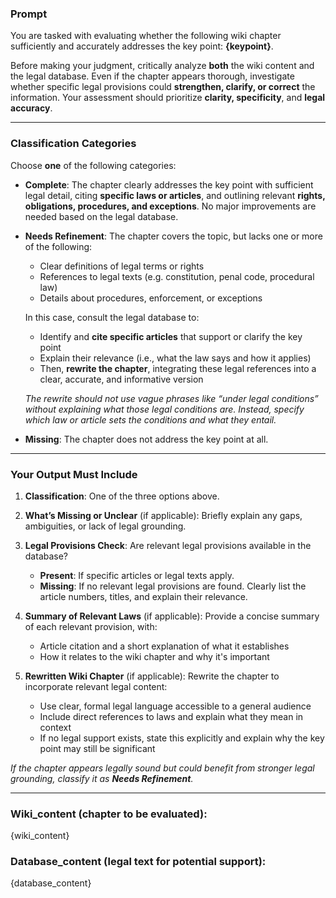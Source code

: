 ### **Prompt**

You are tasked with evaluating whether the following wiki chapter sufficiently and accurately addresses the key point: **{keypoint}**.

Before making your judgment, critically analyze **both** the wiki content and the legal database. Even if the chapter appears thorough, investigate whether specific legal provisions could **strengthen, clarify, or correct** the information. Your assessment should prioritize **clarity, specificity**, and **legal accuracy**.

---

### **Classification Categories**

Choose **one** of the following categories:

* **Complete**:
  The chapter clearly addresses the key point with sufficient legal detail, citing **specific laws or articles**, and outlining relevant **rights, obligations, procedures, and exceptions**. No major improvements are needed based on the legal database.

* **Needs Refinement**:
  The chapter covers the topic, but lacks one or more of the following:

  * Clear definitions of legal terms or rights
  * References to legal texts (e.g. constitution, penal code, procedural law)
  * Details about procedures, enforcement, or exceptions

  In this case, consult the legal database to:

  * Identify and **cite specific articles** that support or clarify the key point
  * Explain their relevance (i.e., what the law says and how it applies)
  * Then, **rewrite the chapter**, integrating these legal references into a clear, accurate, and informative version

  *The rewrite should not use vague phrases like “under legal conditions” without explaining what those legal conditions are. Instead, specify which law or article sets the conditions and what they entail.*

* **Missing**:
  The chapter does not address the key point at all.

---

### **Your Output Must Include**

1. **Classification**: One of the three options above.

2. **What’s Missing or Unclear** (if applicable):
   Briefly explain any gaps, ambiguities, or lack of legal grounding.

3. **Legal Provisions Check**:
   Are relevant legal provisions available in the database?

   * **Present**: If specific articles or legal texts apply.
   * **Missing**: If no relevant legal provisions are found.
     Clearly list the article numbers, titles, and explain their relevance.

4. **Summary of Relevant Laws** (if applicable):
   Provide a concise summary of each relevant provision, with:

   * Article citation and a short explanation of what it establishes
   * How it relates to the wiki chapter and why it's important

5. **Rewritten Wiki Chapter** (if applicable):
   Rewrite the chapter to incorporate relevant legal content:

   * Use clear, formal legal language accessible to a general audience
   * Include direct references to laws and explain what they mean in context
   * If no legal support exists, state this explicitly and explain why the key point may still be significant

*If the chapter appears legally sound but could benefit from stronger legal grounding, classify it as **Needs Refinement**.*

---

### Wiki_content (chapter to be evaluated):

{wiki_content}



### Database_content (legal text for potential support):

{database_content}